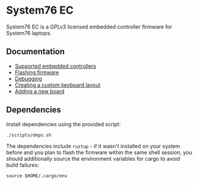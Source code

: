 # System76 EC

System76 EC is a GPLv3 licensed embedded controller firmware for System76
laptops.

## Documentation

- [Supported embedded controllers](./doc/controllers.md)
- [Flashing firmware](./doc/flashing.md)
- [Debugging](./doc/debugging.md)
- [Creating a custom keyboard layout](./doc/keyboard-layout-customization.md)
- [Adding a new board](./doc/adding-a-new-board.md)

## Dependencies

Install dependencies using the provided script:

```
./scripts/deps.sh
```

The dependencies include `rustup` - if it wasn't installed on your system before and you plan to flash the firmware within the same shell session, you should additionally source the environment variables for cargo to avoid build failures:

```
source $HOME/.cargo/env
```
